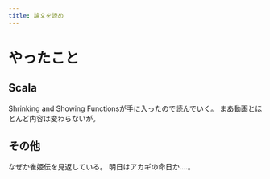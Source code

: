 ```yaml
---
title: 論文を読め
---
```


# やったこと

## Scala

Shrinking and Showing Functionsが手に入ったので読んでいく。
まあ動画とほとんど内容は変わらないが。

## その他

なぜか雀姫伝を見返している。
明日はアカギの命日か‥‥。
